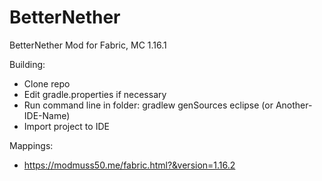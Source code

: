 # BetterNether
BetterNether Mod for Fabric, MC 1.16.1

Building:
* Clone repo
* Edit gradle.properties if necessary
* Run command line in folder: gradlew genSources eclipse (or Another-IDE-Name)
* Import project to IDE

Mappings:
* https://modmuss50.me/fabric.html?&version=1.16.2